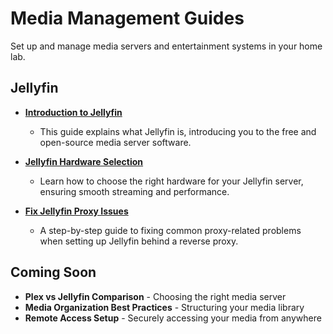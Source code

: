 # Media Management Guides

Set up and manage media servers and entertainment systems in your home lab.

## Jellyfin

* **[Introduction to Jellyfin](/home-lab/guides/media/jellyfin-intro)**
    * This guide explains what Jellyfin is, introducing you to the free and open-source media server software.

* **[Jellyfin Hardware Selection](/home-lab/guides/media/jellyfin-hardware-selection)**
    * Learn how to choose the right hardware for your Jellyfin server, ensuring smooth streaming and performance.

* **[Fix Jellyfin Proxy Issues](/home-lab/guides/media/jellyfin-proxy-troubleshooting)**
    * A step-by-step guide to fixing common proxy-related problems when setting up Jellyfin behind a reverse proxy.

## Coming Soon

- **Plex vs Jellyfin Comparison** - Choosing the right media server
- **Media Organization Best Practices** - Structuring your media library
- **Remote Access Setup** - Securely accessing your media from anywhere
